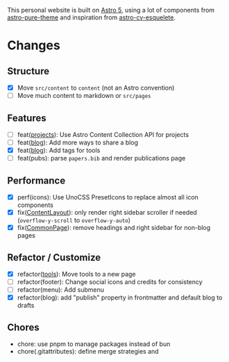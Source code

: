 This personal website is built on [Astro 5](https://docs.astro.build/en/concepts/why-astro/), using
a lot of components from [astro-pure-theme](https://github.com/cworld1/astro-theme-pure) and
inspiration from [astro-cv-esquelete](https://github.com/mmouzo/astro-cv-esquelete).

# Changes

## Structure

- [x] Move `src/content` to `content` (not an Astro convention)
- [ ] Move much content to markdown or `src/pages`

## Features

- [ ] feat([projects](./src/schemas/projects.ts)): Use Astro Content Collection API for projects
- [ ] feat([blog](./src/components/blog/Share.astro)): Add more ways to share a blog
- [x] feat([blog](./src/components/tools/ToolSection.astro)): Add tags for tools
- [ ] feat(pubs): parse `papers.bib` and render publications page

## Performance

- [x] perf(icons): Use UnoCSS PresetIcons to replace almost all icon components
- [x] fix([ContentLayout](./src/layouts/ContentLayout.astro)): only render right sidebar scroller if needed (`overflow-y-scroll` to `overflow-y-auto`)
- [x] fix([CommonPage](./src/layouts/CommonPage.astro)): remove headings and right sidebar for non-blog pages

## Refactor / Customize

- [x] refactor([tools](./src/pages/tools/)): Move tools to a new page
- [ ] refactor(footer): Change social icons and credits for consistency
- [ ] refactor(menu): Add submenu
- [x] refactor(blog): add "publish" property in frontmatter and default blog to drafts

## Chores

- chore: use pnpm to manage packages instead of bun
- chore(.gitattributes): define merge strategies and
